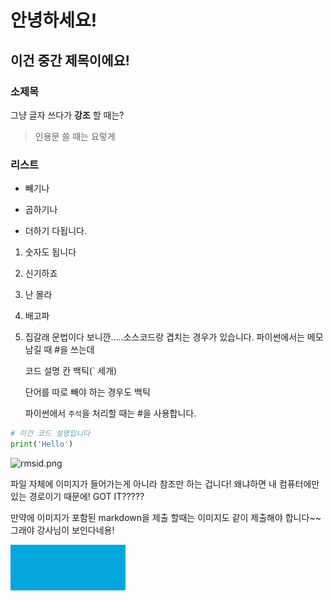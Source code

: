 # 안녕하세요!

## 이건 중간 제목이에요!

### 소제목

그냥 글자 쓰다가 **강조** 할 때는?

> 인용문 쓸 때는 요렇게

### 리스트

- 빼기나

- 곱하기나

- 더하기 다됩니다.
1. 숫자도 됩니다

2. 신기하죠

3. 난 몰라

4. 배고파

5. 집갈래
   문법이다 보니깐.....소스코드랑 겹치는 경우가 있습니다.
   파이썬에서는 메모남길 때 #을 쓰는데
   
   코드 설명 칸 백틱(` 세개)
   
   단어를 따로 빼야 하는 경우도 백틱
   
   파이썬에서 `주석`을 처리할 때는 #을 사용합니다.

```python
# 이건 코드 설명입니다
print('Hello')
```

![rmsid.png](C:\Users\SSAFY\Desktop\rmsid.png)

파일 자체에 이미지가 들어가는게 아니라 참조만 하는 겁니다! 왜냐하면 내 컴퓨터에만 있는 경로이기 때문에! GOT IT?????   

만약에 이미지가 포함된 markdown을 제출 할때는 이미지도 같이 제출해야 합니다~~그래야 강사님이 보인다네용!

![rmsid.png](rmsid.png)
